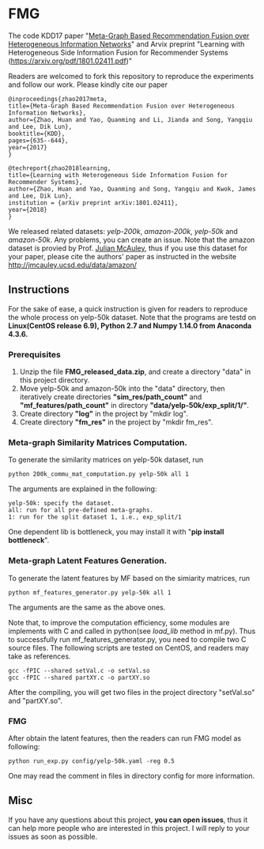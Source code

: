 # FMG
The code KDD17 paper "[Meta-Graph Based Recommendation Fusion over Heterogeneous Information Networks](http://www.cse.ust.hk/~hzhaoaf/data/kdd17-paper.pdf)" and Arvix preprint "Learning with Heterogeneous Side Information Fusion for Recommender Systems (https://arxiv.org/pdf/1801.02411.pdf)"

Readers are welcomed to fork this repository to reproduce the experiments and follow our work. Please kindly cite our paper

    @inproceedings{zhao2017meta,
    title={Meta-Graph Based Recommendation Fusion over Heterogeneous Information Networks},
    author={Zhao, Huan and Yao, Quanming and Li, Jianda and Song, Yangqiu and Lee, Dik Lun},
    booktitle={KDD},
    pages={635--644},
    year={2017}
    }
    
    @techreport{zhao2018learning,
    title={Learning with Heterogeneous Side Information Fusion for Recommender Systems},
    author={Zhao, Huan and Yao, Quanming and Song, Yangqiu and Kwok, James and Lee, Dik Lun},
    institution = {arXiv preprint arXiv:1801.02411},
    year={2018}
    }
    
We released related datasets: *yelp-200k*, *amazon-200k*, *yelp-50k* and *amazon-50k*. Any problems, you can create an issue. Note that the amazon dataset is provied by Prof. [Julian McAuley](http://cseweb.ucsd.edu/~jmcauley/), thus if you use this dataset for your paper, please cite the authors' paper as instructed in the website http://jmcauley.ucsd.edu/data/amazon/ 

## Instructions

For the sake of ease, a quick instruction is given for readers to reproduce the whole process on yelp-50k dataset. Note that the programs are testd on **Linux(CentOS release 6.9), Python 2.7 and Numpy 1.14.0 from Anaconda 4.3.6.**

### Prerequisites

1. Unzip the file **FMG_released_data.zip**, and create a directory "data" in this project directory.
2. Move yelp-50k and amazon-50k into the "data" directory, then iteratively create directories **"sim\_res/path\_count"** and **"mf\_features/path\_count"** in directory **"data/yelp-50k/exp_split/1/"**.
3. Create directory **"log"** in the project by "mkdir log".
4. Create directory **"fm\_res"** in the project by "mkdir fm\_res".

### Meta-graph Similarity Matrices Computation.
To generate the similarity matrices on yelp-50k dataset, run

	python 200k_commu_mat_computation.py yelp-50k all 1
The arguments are explained in the following:
	
	yelp-50k: specify the dataset.
	all: run for all pre-defined meta-graphs.
	1: run for the split dataset 1, i.e., exp_split/1
One dependent lib is bottleneck, you may install it with "**pip install bottleneck**".

### Meta-graph Latent Features Generation.
To generate the latent features by MF based on the simiarity matrices, run
    
    python mf_features_generator.py yelp-50k all 1

The arguments are the same as the above ones.

Note that, to improve the computation efficiency, some modules are implements with C and called in python(see *load_lib* method in mf.py). Thus to successfully run mf\_features\_generator.py, you need to compile two C source files. The following scripts are tested on CentOS, and readers may take as references.

	gcc -fPIC --shared setVal.c -o setVal.so
	gcc -fPIC --shared partXY.c -o partXY.so

After the compiling, you will get two files in the project directory "setVal.so" and "partXY.so".

### FMG
After obtain the latent features, then the readers can run FMG model as following:
    
    python run_exp.py config/yelp-50k.yaml -reg 0.5

One may read the comment in files in directory config for more information.

## Misc
If you have any questions about this project, **you can open issues**, thus it can help more people who are interested in this project.
I will reply to your issues as soon as possible.
